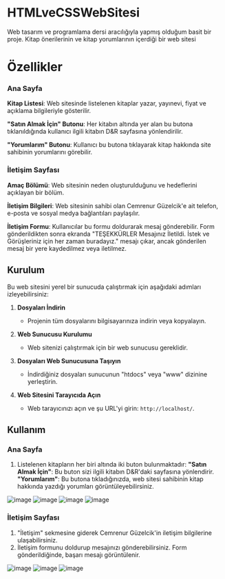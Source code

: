 # HTMLveCSSWebSitesi
 Web tasarım ve programlama dersi aracılığıyla yapmış olduğum basit bir proje. Kitap  önerilerinin ve kitap yorumlarının içerdiği bir web sitesi 

# Özellikler
### Ana Sayfa
**Kitap Listesi**: Web sitesinde listelenen kitaplar yazar, yayınevi, fiyat ve açıklama bilgileriyle gösterilir.

**"Satın Almak İçin" Butonu**: Her kitabın altında yer alan bu butona tıklanıldığında kullanıcı ilgili kitabın D&R sayfasına yönlendirilir.

**"Yorumlarım" Butonu**: Kullanıcı bu butona tıklayarak kitap hakkında site sahibinin yorumlarını görebilir.

### İletişim Sayfası
**Amaç Bölümü**: Web sitesinin neden oluşturulduğunu ve hedeflerini açıklayan bir bölüm.

**İletişim Bilgileri**: Web sitesinin sahibi olan Cemrenur Güzelcik'e ait telefon, e-posta ve sosyal medya bağlantıları paylaşılır.

**İletişim Formu**: Kullanıcılar bu formu doldurarak mesaj gönderebilir. Form gönderildikten sonra ekranda "TEŞEKKÜRLER Mesajınız İletildi. İstek ve Görüşleriniz için her zaman buradayız." mesajı çıkar, ancak gönderilen mesaj bir yere kaydedilmez veya iletilmez.


## Kurulum
Bu web sitesini yerel bir sunucuda çalıştırmak için aşağıdaki adımları izleyebilirsiniz:

1. **Dosyaları İndirin**
   - Projenin tüm dosyalarını bilgisayarınıza indirin veya kopyalayın.

2. **Web Sunucusu Kurulumu**
   - Web sitenizi çalıştırmak için bir web sunucusu gereklidir.

3. **Dosyaları Web Sunucusuna Taşıyın**
   - İndirdiğiniz dosyaları sunucunun "htdocs" veya "www" dizinine yerleştirin.

4. **Web Sitesini Tarayıcıda Açın**
   - Web tarayıcınızı açın ve şu URL'yi girin: `http://localhost/`.


## Kullanım
### Ana Sayfa
1. Listelenen kitapların her biri altında iki buton bulunmaktadır:
   **"Satın Almak İçin"**: Bu buton sizi ilgili kitabın D&R'daki sayfasına yönlendirir.
   **"Yorumlarım"**: Bu butona tıkladığınızda, web sitesi sahibinin kitap hakkında yazdığı yorumları görüntüleyebilirsiniz.

  ![image](https://github.com/user-attachments/assets/db4778c3-1cdb-420d-a9bc-e02b8aff08c4)
  ![image](https://github.com/user-attachments/assets/bc0078b5-d496-4a3c-93f5-a3d2d38bf6cb)
  ![image](https://github.com/user-attachments/assets/c79458ad-1c3e-4ed3-af51-1f4707f211a7)
  ![image](https://github.com/user-attachments/assets/888ae988-0e10-43cc-934f-829f9bbaa5fc)

### İletişim Sayfası
1. "İletişim" sekmesine giderek Cemrenur Güzelcik'in iletişim bilgilerine ulaşabilirsiniz.
2. İletişim formunu doldurup mesajınızı gönderebilirsiniz. Form gönderildiğinde, başarı mesajı görüntülenir.

![image](https://github.com/user-attachments/assets/9847a898-a64b-4b87-9247-0a219f853b9a)
![image](https://github.com/user-attachments/assets/9a493d8b-77ab-4fe1-9f13-22d05ebb4c7f)
![image](https://github.com/user-attachments/assets/f38da17c-9f9d-4982-8be0-dc4222c74075)
